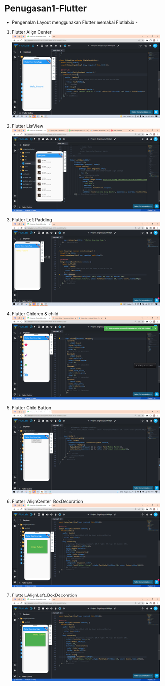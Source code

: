 # Penugasan1-Flutter
 - Pengenalan Layout menggunakan Flutter memakai Flutlab.io -
 
1)  Flutter Align Center
![Alt Text](https://github.com/nurisarahmi28/Penugasan1-Flutter/blob/main/Flutter_alignCenter.png?raw=true)

2) Flutter ListView
![Alt Text](https://github.com/nurisarahmi28/Penugasan1-Flutter/blob/main/Flutter_ListView.png)

3) Flutter Left Padding
![Alt Text](https://github.com/nurisarahmi28/Penugasan1-Flutter/blob/main/Flutter_LeftPadding.png)

4) Flutter Children & child
![Alt Text](https://github.com/nurisarahmi28/Penugasan1-Flutter/blob/main/Flutter_Children%26child.png)

5) Flutter Child Button
![Alt Text](https://github.com/nurisarahmi28/Penugasan1-Flutter/blob/main/Flutter_ChildButton.png)

6) Flutter_AlignCenter_BoxDecoration
![Alt Text](https://github.com/nurisarahmi28/Penugasan1-Flutter/blob/main/Flutter_AlignCenter_BoxDecoration.png)

7) Flutter_AlignLeft_BoxDecoration
![Alt Text](https://github.com/nurisarahmi28/Penugasan1-Flutter/blob/main/Flutter_AligmentBoxDecoration.png)
